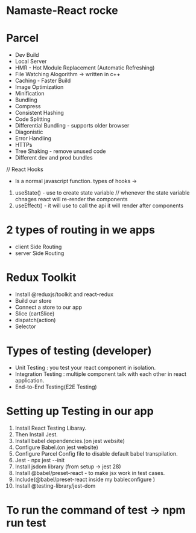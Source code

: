 # Namaste-React rocke

# Parcel

- Dev Build
- Local Server
- HMR - Hot Module Replacement (Automatic Refreshing)
- File Watching Alogorithm -> written in c++
- Caching - Faster Build
- Image Optimization
- Minification
- Bundling
- Compress
- Consistent Hashing
- Code Splitting
- Differential Bundling - supports older browser
- Diagonistic
- Error Handling
- HTTPs
- Tree Shaking - remove unused code
- Different dev and prod bundles

// React Hooks

- Is a normal javascript function.
  types of hooks ->

1. useState() - use to create state variable
   // whenever the state variable chnages react will re-render the components
2. useEffect() - it will use to call the api it will render after components

# 2 types of routing in we apps

- client Side Routing
- server Side Routing

# Redux Toolkit

- Install @reduxjs/toolkit and react-redux
- Build our store
- Connect a store to our app
- Slice (cartSlice)
- dispatch(action)
- Selector

# Types of testing (developer)

- Unit Testing : you test your react component in isolation.
- Integration Testing : multiple component talk with each other in react application.
- End-to-End Testing(E2E Testing)

# Setting up Testing in our app

1. Install React Testing Libaray.
2. Then Install Jest.
3. Install babel dependencies.(on jest website)
4. Configure Babel.(on jest website)
5. Configure Parcel Config file to disable default babel transpilation.
6. Jest - npx jest --init
7. Install jsdom library (from setup -> jest 28)
8. Install @babel/preset-react - to make jsx work in test cases.
9. Include(@babel/preset-react inside my bableconfigure )
10. Install @testing-library/jest-dom

# To run the command of test -> npm run test

